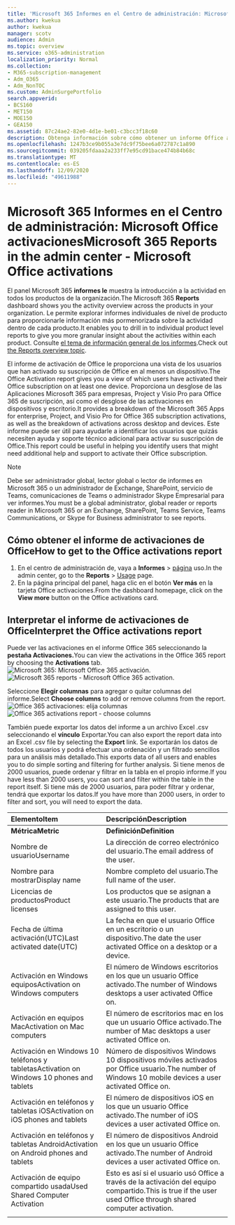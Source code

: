 ```yaml
---
title: 'Microsoft 365 Informes en el Centro de administración: Microsoft Office activaciones'
ms.author: kwekua
author: kwekua
manager: scotv
audience: Admin
ms.topic: overview
ms.service: o365-administration
localization_priority: Normal
ms.collection:
- M365-subscription-management
- Adm_O365
- Adm_NonTOC
ms.custom: AdminSurgePortfolio
search.appverid:
- BCS160
- MET150
- MOE150
- GEA150
ms.assetid: 87c24ae2-82e0-4d1e-be01-c3bcc3f18c60
description: Obtenga información sobre cómo obtener un informe Office activación para saber qué usuarios han activado su suscripción Office suscripción e identificar usuarios que podrían necesitar ayuda adicional.
ms.openlocfilehash: 1247b3ce9b055a3e7dc9f75bee6a072787c1a890
ms.sourcegitcommit: 039205fdaaa2a233ff7e95cd91bace474b84b68c
ms.translationtype: MT
ms.contentlocale: es-ES
ms.lasthandoff: 12/09/2020
ms.locfileid: "49611988"
---
```

# <a name="microsoft-365-reports-in-the-admin-center---microsoft-office-activations"></a><span data-ttu-id="46921-103">Microsoft 365 Informes en el Centro de administración: Microsoft Office activaciones</span><span class="sxs-lookup"><span data-stu-id="46921-103">Microsoft 365 Reports in the admin center - Microsoft Office activations</span></span>

<span data-ttu-id="46921-104">El panel Microsoft 365 **informes le** muestra la introducción a la actividad en todos los productos de la organización.</span><span class="sxs-lookup"><span data-stu-id="46921-104">The Microsoft 365 **Reports** dashboard shows you the activity overview across the products in your organization.</span></span> <span data-ttu-id="46921-105">Le permite explorar informes individuales de nivel de producto para proporcionarle información más pormenorizada sobre la actividad dentro de cada producto.</span><span class="sxs-lookup"><span data-stu-id="46921-105">It enables you to drill in to individual product level reports to give you more granular insight about the activities within each product.</span></span> <span data-ttu-id="46921-106">Consulte [el tema de información general de los informes](activity-reports.md).</span><span class="sxs-lookup"><span data-stu-id="46921-106">Check out [the Reports overview topic](activity-reports.md).</span></span>
  
<span data-ttu-id="46921-107">El informe de activación de Office le proporciona una vista de los usuarios que han activado su suscripción de Office en al menos un dispositivo.</span><span class="sxs-lookup"><span data-stu-id="46921-107">The Office Activation report gives you a view of which users have activated their Office subscription on at least one device.</span></span> <span data-ttu-id="46921-108">Proporciona un desglose de las Aplicaciones Microsoft 365 para empresas, Project y Visio Pro para Office 365 de suscripción, así como el desglose de las activaciones en dispositivos y escritorio.</span><span class="sxs-lookup"><span data-stu-id="46921-108">It provides a breakdown of the Microsoft 365 Apps for enterprise, Project, and Visio Pro for Office 365 subscription activations, as well as the breakdown of activations across desktop and devices.</span></span> <span data-ttu-id="46921-109">Este informe puede ser útil para ayudarle a identificar los usuarios que quizás necesiten ayuda y soporte técnico adicional para activar su suscripción de Office.</span><span class="sxs-lookup"><span data-stu-id="46921-109">This report could be useful in helping you identify users that might need additional help and support to activate their Office subscription.</span></span>
  
> [!NOTE]
> <span data-ttu-id="46921-110">Debe ser administrador global, lector global o lector de informes en Microsoft 365 o un administrador de Exchange, SharePoint, servicio de Teams, comunicaciones de Teams o administrador Skype Empresarial para ver informes.</span><span class="sxs-lookup"><span data-stu-id="46921-110">You must be a global administrator, global reader or reports reader in Microsoft 365 or an Exchange, SharePoint, Teams Service, Teams Communications, or Skype for Business administrator to see reports.</span></span>  
  
## <a name="how-to-get-to-the-office-activations-report"></a><span data-ttu-id="46921-111">Cómo obtener el informe de activaciones de Office</span><span class="sxs-lookup"><span data-stu-id="46921-111">How to get to the Office activations report</span></span>

1. <span data-ttu-id="46921-112">En el centro de administración de, vaya a **Informes** \> <a href="https://go.microsoft.com/fwlink/p/?linkid=2074756" target="_blank">página</a> uso.</span><span class="sxs-lookup"><span data-stu-id="46921-112">In the admin center, go to the **Reports** \> <a href="https://go.microsoft.com/fwlink/p/?linkid=2074756" target="_blank">Usage</a> page.</span></span> 
2. <span data-ttu-id="46921-113">En la página principal del panel, haga clic en el botón **Ver más** en la tarjeta Office activaciones.</span><span class="sxs-lookup"><span data-stu-id="46921-113">From the dashboard homepage, click on the **View more** button on the Office activations card.</span></span>
  
## <a name="interpret-the-office-activations-report"></a><span data-ttu-id="46921-114">Interpretar el informe de activaciones de Office</span><span class="sxs-lookup"><span data-stu-id="46921-114">Interpret the Office activations report</span></span>
  
<span data-ttu-id="46921-115">Puede ver las activaciones en el informe Office 365 seleccionando la **pestaña Activaciones.**</span><span class="sxs-lookup"><span data-stu-id="46921-115">You can view the activations in the Office 365 report by choosing the **Activations** tab.</span></span><br/><span data-ttu-id="46921-116">![Microsoft 365: Microsoft Office 365 activación.](../../media/e1df82a2-3336-4b38-b66c-b286c44b82ee.png)</span><span class="sxs-lookup"><span data-stu-id="46921-116">![Microsoft 365 reports - Microsoft Office 365 activation.](../../media/e1df82a2-3336-4b38-b66c-b286c44b82ee.png)</span></span>

<span data-ttu-id="46921-117">Seleccione **Elegir columnas** para agregar o quitar columnas del informe.</span><span class="sxs-lookup"><span data-stu-id="46921-117">Select **Choose columns** to add or remove columns from the report.</span></span>  <br/> <span data-ttu-id="46921-118">![Office 365 activaciones: elija columnas](../../media/d11a0efa-a067-4440-a4f3-71b618a90301.png)</span><span class="sxs-lookup"><span data-stu-id="46921-118">![Office 365 activations report - choose columns](../../media/d11a0efa-a067-4440-a4f3-71b618a90301.png)</span></span>

<span data-ttu-id="46921-119">También puede exportar los datos del informe a un archivo Excel .csv seleccionando el **vínculo** Exportar.</span><span class="sxs-lookup"><span data-stu-id="46921-119">You can also export the report data into an Excel .csv file by selecting the **Export** link.</span></span> <span data-ttu-id="46921-120">Se exportarán los datos de todos los usuarios y podrá efectuar una ordenación y un filtrado sencillos para un análisis más detallado.</span><span class="sxs-lookup"><span data-stu-id="46921-120">This exports data of all users and enables you to do simple sorting and filtering for further analysis.</span></span> <span data-ttu-id="46921-121">Si tiene menos de 2000 usuarios, puede ordenar y filtrar en la tabla en el propio informe.</span><span class="sxs-lookup"><span data-stu-id="46921-121">If you have less than 2000 users, you can sort and filter within the table in the report itself.</span></span> <span data-ttu-id="46921-122">Si tiene más de 2000 usuarios, para poder filtrar y ordenar, tendrá que exportar los datos.</span><span class="sxs-lookup"><span data-stu-id="46921-122">If you have more than 2000 users, in order to filter and sort, you will need to export the data.</span></span> 

|<span data-ttu-id="46921-123">Elemento</span><span class="sxs-lookup"><span data-stu-id="46921-123">Item</span></span>|<span data-ttu-id="46921-124">Descripción</span><span class="sxs-lookup"><span data-stu-id="46921-124">Description</span></span>|
|:-----|:-----|
|<span data-ttu-id="46921-125">**Métrica**</span><span class="sxs-lookup"><span data-stu-id="46921-125">**Metric**</span></span>|<span data-ttu-id="46921-126">**Definición**</span><span class="sxs-lookup"><span data-stu-id="46921-126">**Definition**</span></span>|
|<span data-ttu-id="46921-127">Nombre de usuario</span><span class="sxs-lookup"><span data-stu-id="46921-127">Username</span></span>  <br/> |<span data-ttu-id="46921-128">La dirección de correo electrónico del usuario.</span><span class="sxs-lookup"><span data-stu-id="46921-128">The email address of the user.</span></span>  <br/> |
|<span data-ttu-id="46921-129">Nombre para mostrar</span><span class="sxs-lookup"><span data-stu-id="46921-129">Display name</span></span>  <br/> |<span data-ttu-id="46921-130">Nombre completo del usuario.</span><span class="sxs-lookup"><span data-stu-id="46921-130">The full name of the user.</span></span>  <br/> |
|<span data-ttu-id="46921-131">Licencias de productos</span><span class="sxs-lookup"><span data-stu-id="46921-131">Product licenses</span></span>  <br/> |<span data-ttu-id="46921-132">Los productos que se asignan a este usuario.</span><span class="sxs-lookup"><span data-stu-id="46921-132">The products that are assigned to this user.</span></span>  <br/> |
|<span data-ttu-id="46921-133">Fecha de última activación(UTC)</span><span class="sxs-lookup"><span data-stu-id="46921-133">Last activated date(UTC)</span></span>  <br/> |<span data-ttu-id="46921-134">La fecha en que el usuario Office en un escritorio o un dispositivo.</span><span class="sxs-lookup"><span data-stu-id="46921-134">The date the user activated Office on a desktop or a device.</span></span>  <br/> |
|<span data-ttu-id="46921-135">Activación en Windows equipos</span><span class="sxs-lookup"><span data-stu-id="46921-135">Activation on Windows computers</span></span>  <br/> |<span data-ttu-id="46921-136">El número de Windows escritorios en los que un usuario Office activado.</span><span class="sxs-lookup"><span data-stu-id="46921-136">The number of Windows desktops a user activated Office on.</span></span>  <br/> |
|<span data-ttu-id="46921-137">Activación en equipos Mac</span><span class="sxs-lookup"><span data-stu-id="46921-137">Activation on Mac computers</span></span> <br/> |<span data-ttu-id="46921-138">El número de escritorios mac en los que un usuario Office activado.</span><span class="sxs-lookup"><span data-stu-id="46921-138">The number of Mac desktops a user activated Office on.</span></span>|
|<span data-ttu-id="46921-139">Activación en Windows 10 teléfonos y tabletas</span><span class="sxs-lookup"><span data-stu-id="46921-139">Activation on Windows 10 phones and tablets</span></span>  <br/> |<span data-ttu-id="46921-140">Número de dispositivos Windows 10 dispositivos móviles activados por Office usuario.</span><span class="sxs-lookup"><span data-stu-id="46921-140">The number of Windows 10 mobile devices a user activated Office on.</span></span>  <br/> |
|<span data-ttu-id="46921-141">Activación en teléfonos y tabletas iOS</span><span class="sxs-lookup"><span data-stu-id="46921-141">Activation on iOS phones and tablets</span></span>  <br/> |<span data-ttu-id="46921-142">El número de dispositivos iOS en los que un usuario Office activado.</span><span class="sxs-lookup"><span data-stu-id="46921-142">The number of iOS devices a user activated Office on.</span></span>|
|<span data-ttu-id="46921-143">Activación en teléfonos y tabletas Android</span><span class="sxs-lookup"><span data-stu-id="46921-143">Activation on Android phones and tablets</span></span>  <br/> |<span data-ttu-id="46921-144">El número de dispositivos Android en los que un usuario Office activado.</span><span class="sxs-lookup"><span data-stu-id="46921-144">The number of Android devices a user activated Office on.</span></span>  <br/> |
|<span data-ttu-id="46921-145">Activación de equipo compartido usada</span><span class="sxs-lookup"><span data-stu-id="46921-145">Used Shared Computer Activation</span></span> |<span data-ttu-id="46921-146">Esto es así si el usuario usó Office a través de la activación del equipo compartido.</span><span class="sxs-lookup"><span data-stu-id="46921-146">This is true if the user used Office through shared computer activation.</span></span>|
|||
   